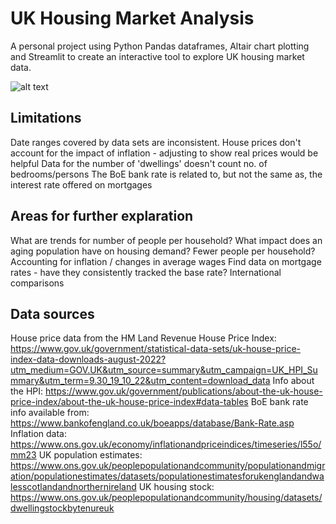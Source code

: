 # UK Housing Market Analysis
A personal project using Python Pandas dataframes, Altair chart plotting and Streamlit to create an interactive tool to explore UK housing market data.

![alt text](https://github.com/WorcestershireSource/housingAnalysis/tree/master/static/screenshot.jpeg)

## Limitations
Date ranges covered by data sets are inconsistent.
House prices don't account for the impact of inflation - adjusting to show real prices would be helpful
Data for the number of 'dwellings' doesn't count no. of bedrooms/persons
The BoE bank rate is related to, but not the same as, the interest rate offered on mortgages

## Areas for further explaration
What are trends for number of people per household? 
What impact does an aging population have on housing demand? Fewer people per household?
Accounting for inflation / changes in average wages
Find data on mortgage rates - have they consistently tracked the base rate?
International comparisons

## Data sources
House price data from the HM Land Revenue House Price Index: https://www.gov.uk/government/statistical-data-sets/uk-house-price-index-data-downloads-august-2022?utm_medium=GOV.UK&utm_source=summary&utm_campaign=UK_HPI_Summary&utm_term=9.30_19_10_22&utm_content=download_data
        Info about the HPI: https://www.gov.uk/government/publications/about-the-uk-house-price-index/about-the-uk-house-price-index#data-tables 
BoE bank rate info available from: https://www.bankofengland.co.uk/boeapps/database/Bank-Rate.asp
Inflation data: https://www.ons.gov.uk/economy/inflationandpriceindices/timeseries/l55o/mm23
UK population estimates: https://www.ons.gov.uk/peoplepopulationandcommunity/populationandmigration/populationestimates/datasets/populationestimatesforukenglandandwalesscotlandandnorthernireland
UK housing stock: https://www.ons.gov.uk/peoplepopulationandcommunity/housing/datasets/dwellingstockbytenureuk


